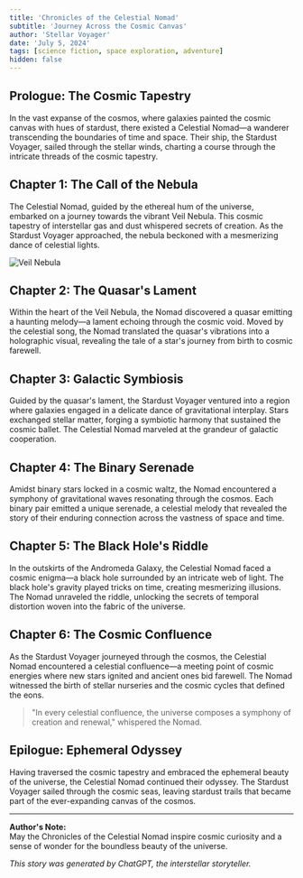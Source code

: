 ```yaml
---
title: 'Chronicles of the Celestial Nomad'
subtitle: 'Journey Across the Cosmic Canvas'
author: 'Stellar Voyager'
date: 'July 5, 2024'
tags: [science fiction, space exploration, adventure]
hidden: false
---
```


## Prologue: The Cosmic Tapestry

In the vast expanse of the cosmos, where galaxies painted the cosmic canvas with hues of stardust, there existed a Celestial Nomad—a wanderer transcending the boundaries of time and space. Their ship, the Stardust Voyager, sailed through the stellar winds, charting a course through the intricate threads of the cosmic tapestry.

## Chapter 1: The Call of the Nebula

The Celestial Nomad, guided by the ethereal hum of the universe, embarked on a journey towards the vibrant Veil Nebula. This cosmic tapestry of interstellar gas and dust whispered secrets of creation. As the Stardust Voyager approached, the nebula beckoned with a mesmerizing dance of celestial lights.

![Veil Nebula](/images/template_1.jpeg)

## Chapter 2: The Quasar's Lament

Within the heart of the Veil Nebula, the Nomad discovered a quasar emitting a haunting melody—a lament echoing through the cosmic void. Moved by the celestial song, the Nomad translated the quasar's vibrations into a holographic visual, revealing the tale of a star's journey from birth to cosmic farewell.

## Chapter 3: Galactic Symbiosis

Guided by the quasar's lament, the Stardust Voyager ventured into a region where galaxies engaged in a delicate dance of gravitational interplay. Stars exchanged stellar matter, forging a symbiotic harmony that sustained the cosmic ballet. The Celestial Nomad marveled at the grandeur of galactic cooperation.

## Chapter 4: The Binary Serenade

Amidst binary stars locked in a cosmic waltz, the Nomad encountered a symphony of gravitational waves resonating through the cosmos. Each binary pair emitted a unique serenade, a celestial melody that revealed the story of their enduring connection across the vastness of space and time.

## Chapter 5: The Black Hole's Riddle

In the outskirts of the Andromeda Galaxy, the Celestial Nomad faced a cosmic enigma—a black hole surrounded by an intricate web of light. The black hole's gravity played tricks on time, creating mesmerizing illusions. The Nomad unraveled the riddle, unlocking the secrets of temporal distortion woven into the fabric of the universe.

## Chapter 6: The Cosmic Confluence

As the Stardust Voyager journeyed through the cosmos, the Celestial Nomad encountered a celestial confluence—a meeting point of cosmic energies where new stars ignited and ancient ones bid farewell. The Nomad witnessed the birth of stellar nurseries and the cosmic cycles that defined the eons.

> "In every celestial confluence, the universe composes a symphony of creation and renewal," whispered the Nomad.

## Epilogue: Ephemeral Odyssey

Having traversed the cosmic tapestry and embraced the ephemeral beauty of the universe, the Celestial Nomad continued their odyssey. The Stardust Voyager sailed through the cosmic seas, leaving stardust trails that became part of the ever-expanding canvas of the cosmos.

---

**Author's Note:**  
May the Chronicles of the Celestial Nomad inspire cosmic curiosity and a sense of wonder for the boundless beauty of the universe.

_This story was generated by ChatGPT, the interstellar storyteller._

